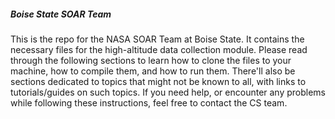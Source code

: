 ##### Boise State SOAR Team

This is the repo for the NASA SOAR Team at Boise State. It contains the necessary files for the high-altitude data collection module. Please read through the following sections to learn how to clone the files to your machine, how to compile them, and how to run them. There'll also be sections dedicated to topics that might not be known to all, with links to tutorials/guides on such topics. If you need help, or encounter any problems while following these instructions, feel free to contact the CS team.
